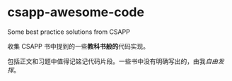 # csapp-awesome-code
Some best practice solutions from CSAPP

收集 CSAPP 书中提到的一些**教科书般的**代码实现。

包括正文和习题中值得记铭记代码片段。一些书中没有明确写出的，由我*自由发挥*。
